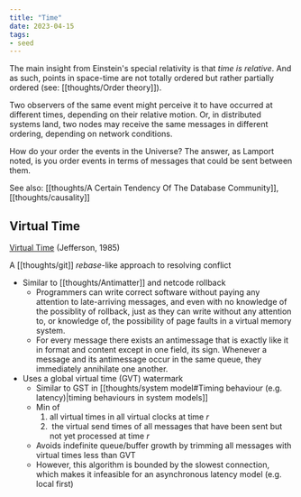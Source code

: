 ```yaml
---
title: "Time"
date: 2023-04-15
tags:
- seed
---
```


The main insight from Einstein's special relativity is that *time is relative*. And as such, points in space-time are not totally ordered but rather partially ordered (see: [[thoughts/Order theory]]).

Two observers of the same event might perceive it to have occurred at different times, depending on their relative motion. Or, in distributed systems land, two nodes may receive the same messages in different ordering, depending on network conditions.

How do your order the events in the Universe? The answer, as Lamport noted, is you order events in terms of messages that could be sent between them.

See also: [[thoughts/A Certain Tendency Of The Database Community]], [[thoughts/causality]]

## Virtual Time
[Virtual Time](https://citeseerx.ist.psu.edu/viewdoc/download?doi=10.1.1.134.6637&rep=rep1&type=pdf) (Jefferson, 1985)

A [[thoughts/git]] *rebase*-like approach to resolving conflict

- Similar to [[thoughts/Antimatter]] and netcode rollback
	- Programmers can write correct software without paying any attention to late-arriving messages, and even with no knowledge of the possiblity of rollback, just as they can write without any attention to, or knowledge of, the possibility of page faults in a virtual memory system.
	- For every message there exists an antimessage that is exactly like it in format and content except in one field, its sign. Whenever a message and its antimessage occur in the same queue, they immediately annihilate one another.
- Uses a global virtual time (GVT) watermark
	- Similar to GST in [[thoughts/system model#Timing behaviour (e.g. latency)|timing behaviours in system models]]
	- Min of
		1. all virtual times in all virtual clocks at time $r$
		2.  the virtual send times of all messages that have been sent but not yet processed at time $r$
	- Avoids indefinite queue/buffer growth by trimming all messages with virtual times less than GVT
	- However, this algorithm is bounded by the slowest connection, which makes it infeasible for an asynchronous latency model (e.g. local first)